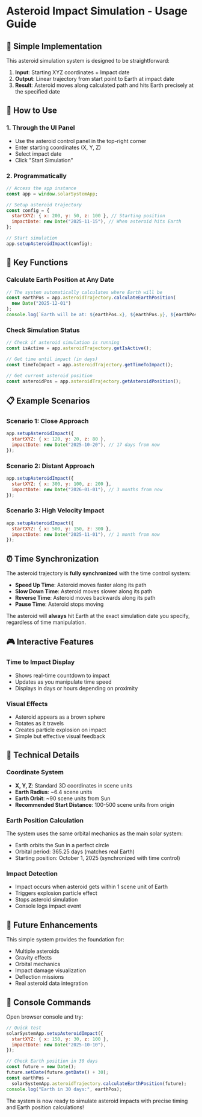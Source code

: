 # Asteroid Impact Simulation - Usage Guide

## 🎯 Simple Implementation

This asteroid simulation system is designed to be straightforward:

1. **Input**: Starting XYZ coordinates + Impact date
2. **Output**: Linear trajectory from start point to Earth at impact date
3. **Result**: Asteroid moves along calculated path and hits Earth precisely at the specified date

## 🚀 How to Use

### 1. Through the UI Panel

- Use the asteroid control panel in the top-right corner
- Enter starting coordinates (X, Y, Z)
- Select impact date
- Click "Start Simulation"

### 2. Programmatically

```javascript
// Access the app instance
const app = window.solarSystemApp;

// Setup asteroid trajectory
const config = {
  startXYZ: { x: 200, y: 50, z: 100 }, // Starting position
  impactDate: new Date("2025-11-15"), // When asteroid hits Earth
};

// Start simulation
app.setupAsteroidImpact(config);
```

## 🔧 Key Functions

### Calculate Earth Position at Any Date

```javascript
// The system automatically calculates where Earth will be
const earthPos = app.asteroidTrajectory.calculateEarthPosition(
  new Date("2025-12-01")
);
console.log(`Earth will be at: ${earthPos.x}, ${earthPos.y}, ${earthPos.z}`);
```

### Check Simulation Status

```javascript
// Check if asteroid simulation is running
const isActive = app.asteroidTrajectory.getIsActive();

// Get time until impact (in days)
const timeToImpact = app.asteroidTrajectory.getTimeToImpact();

// Get current asteroid position
const asteroidPos = app.asteroidTrajectory.getAsteroidPosition();
```

## 📋 Example Scenarios

### Scenario 1: Close Approach

```javascript
app.setupAsteroidImpact({
  startXYZ: { x: 120, y: 20, z: 80 },
  impactDate: new Date("2025-10-20"), // 17 days from now
});
```

### Scenario 2: Distant Approach

```javascript
app.setupAsteroidImpact({
  startXYZ: { x: 300, y: 100, z: 200 },
  impactDate: new Date("2026-01-01"), // 3 months from now
});
```

### Scenario 3: High Velocity Impact

```javascript
app.setupAsteroidImpact({
  startXYZ: { x: 500, y: 150, z: 300 },
  impactDate: new Date("2025-11-01"), // 1 month from now
});
```

## ⏰ Time Synchronization

The asteroid trajectory is **fully synchronized** with the time control system:

- **Speed Up Time**: Asteroid moves faster along its path
- **Slow Down Time**: Asteroid moves slower along its path
- **Reverse Time**: Asteroid moves backwards along its path
- **Pause Time**: Asteroid stops moving

The asteroid will **always** hit Earth at the exact simulation date you specify, regardless of time manipulation.

## 🎮 Interactive Features

### Time to Impact Display

- Shows real-time countdown to impact
- Updates as you manipulate time speed
- Displays in days or hours depending on proximity

### Visual Effects

- Asteroid appears as a brown sphere
- Rotates as it travels
- Creates particle explosion on impact
- Simple but effective visual feedback

## 🔧 Technical Details

### Coordinate System

- **X, Y, Z**: Standard 3D coordinates in scene units
- **Earth Radius**: ~6.4 scene units
- **Earth Orbit**: ~90 scene units from Sun
- **Recommended Start Distance**: 100-500 scene units from origin

### Earth Position Calculation

The system uses the same orbital mechanics as the main solar system:

- Earth orbits the Sun in a perfect circle
- Orbital period: 365.25 days (matches real Earth)
- Starting position: October 1, 2025 (synchronized with time control)

### Impact Detection

- Impact occurs when asteroid gets within 1 scene unit of Earth
- Triggers explosion particle effect
- Stops asteroid simulation
- Console logs impact event

## 🚀 Future Enhancements

This simple system provides the foundation for:

- Multiple asteroids
- Gravity effects
- Orbital mechanics
- Impact damage visualization
- Deflection missions
- Real asteroid data integration

## 📝 Console Commands

Open browser console and try:

```javascript
// Quick test
solarSystemApp.setupAsteroidImpact({
  startXYZ: { x: 150, y: 30, z: 100 },
  impactDate: new Date("2025-10-10"),
});

// Check Earth position in 30 days
const future = new Date();
future.setDate(future.getDate() + 30);
const earthPos =
  solarSystemApp.asteroidTrajectory.calculateEarthPosition(future);
console.log("Earth in 30 days:", earthPos);
```

The system is now ready to simulate asteroid impacts with precise timing and Earth position calculations!
